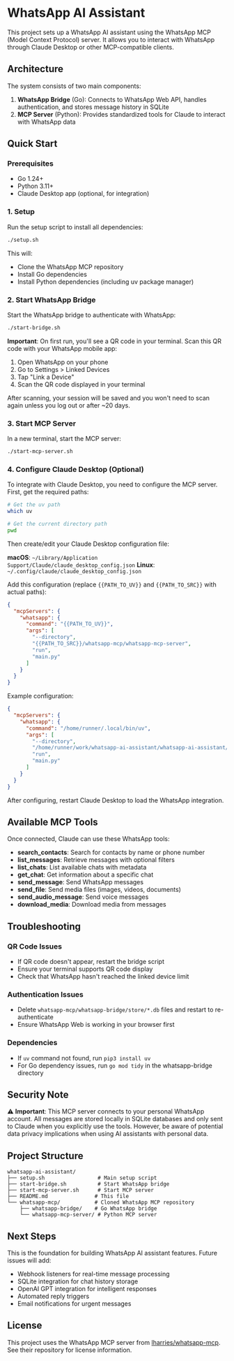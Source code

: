 # WhatsApp AI Assistant

This project sets up a WhatsApp AI assistant using the WhatsApp MCP (Model Context Protocol) server. It allows you to interact with WhatsApp through Claude Desktop or other MCP-compatible clients.

## Architecture

The system consists of two main components:

1. **WhatsApp Bridge** (Go): Connects to WhatsApp Web API, handles authentication, and stores message history in SQLite
2. **MCP Server** (Python): Provides standardized tools for Claude to interact with WhatsApp data

## Quick Start

### Prerequisites

- Go 1.24+
- Python 3.11+
- Claude Desktop app (optional, for integration)

### 1. Setup

Run the setup script to install all dependencies:

```bash
./setup.sh
```

This will:
- Clone the WhatsApp MCP repository
- Install Go dependencies
- Install Python dependencies (including uv package manager)

### 2. Start WhatsApp Bridge

Start the WhatsApp bridge to authenticate with WhatsApp:

```bash
./start-bridge.sh
```

**Important**: On first run, you'll see a QR code in your terminal. Scan this QR code with your WhatsApp mobile app:

1. Open WhatsApp on your phone
2. Go to Settings > Linked Devices
3. Tap "Link a Device"
4. Scan the QR code displayed in your terminal

After scanning, your session will be saved and you won't need to scan again unless you log out or after ~20 days.

### 3. Start MCP Server

In a new terminal, start the MCP server:

```bash
./start-mcp-server.sh
```

### 4. Configure Claude Desktop (Optional)

To integrate with Claude Desktop, you need to configure the MCP server. First, get the required paths:

```bash
# Get the uv path
which uv

# Get the current directory path
pwd
```

Then create/edit your Claude Desktop configuration file:

**macOS**: `~/Library/Application Support/Claude/claude_desktop_config.json`
**Linux**: `~/.config/claude/claude_desktop_config.json`

Add this configuration (replace `{{PATH_TO_UV}}` and `{{PATH_TO_SRC}}` with actual paths):

```json
{
  "mcpServers": {
    "whatsapp": {
      "command": "{{PATH_TO_UV}}",
      "args": [
        "--directory",
        "{{PATH_TO_SRC}}/whatsapp-mcp/whatsapp-mcp-server",
        "run",
        "main.py"
      ]
    }
  }
}
```

Example configuration:
```json
{
  "mcpServers": {
    "whatsapp": {
      "command": "/home/runner/.local/bin/uv",
      "args": [
        "--directory",
        "/home/runner/work/whatsapp-ai-assistant/whatsapp-ai-assistant/whatsapp-mcp/whatsapp-mcp-server",
        "run",
        "main.py"
      ]
    }
  }
}
```

After configuring, restart Claude Desktop to load the WhatsApp integration.

## Available MCP Tools

Once connected, Claude can use these WhatsApp tools:

- **search_contacts**: Search for contacts by name or phone number
- **list_messages**: Retrieve messages with optional filters
- **list_chats**: List available chats with metadata
- **get_chat**: Get information about a specific chat
- **send_message**: Send WhatsApp messages
- **send_file**: Send media files (images, videos, documents)
- **send_audio_message**: Send voice messages
- **download_media**: Download media from messages

## Troubleshooting

### QR Code Issues
- If QR code doesn't appear, restart the bridge script
- Ensure your terminal supports QR code display
- Check that WhatsApp hasn't reached the linked device limit

### Authentication Issues
- Delete `whatsapp-mcp/whatsapp-bridge/store/*.db` files and restart to re-authenticate
- Ensure WhatsApp Web is working in your browser first

### Dependencies
- If `uv` command not found, run `pip3 install uv`
- For Go dependency issues, run `go mod tidy` in the whatsapp-bridge directory

## Security Note

⚠️ **Important**: This MCP server connects to your personal WhatsApp account. All messages are stored locally in SQLite databases and only sent to Claude when you explicitly use the tools. However, be aware of potential data privacy implications when using AI assistants with personal data.

## Project Structure

```
whatsapp-ai-assistant/
├── setup.sh                 # Main setup script
├── start-bridge.sh          # Start WhatsApp bridge
├── start-mcp-server.sh      # Start MCP server
├── README.md               # This file
└── whatsapp-mcp/           # Cloned WhatsApp MCP repository
    ├── whatsapp-bridge/    # Go WhatsApp bridge
    └── whatsapp-mcp-server/ # Python MCP server
```

## Next Steps

This is the foundation for building WhatsApp AI assistant features. Future issues will add:

- Webhook listeners for real-time message processing
- SQLite integration for chat history storage
- OpenAI GPT integration for intelligent responses
- Automated reply triggers
- Email notifications for urgent messages

## License

This project uses the WhatsApp MCP server from [lharries/whatsapp-mcp](https://github.com/lharries/whatsapp-mcp). See their repository for license information.